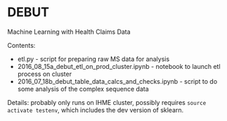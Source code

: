 # DEBUT

Machine Learning with Health Claims Data

Contents:

* etl.py - script for preparing raw MS data for analysis
* 2016_08_15a_debut_etl_on_prod_cluster.ipynb - notebook to launch etl process on cluster
* 2016_07_18b_debut_table_data_calcs_and_checks.ipynb - script to do some analysis of the complex sequence data

Details: probably only runs on IHME cluster, possibly requires `source
activate testenv`, which includes the dev version of sklearn.


